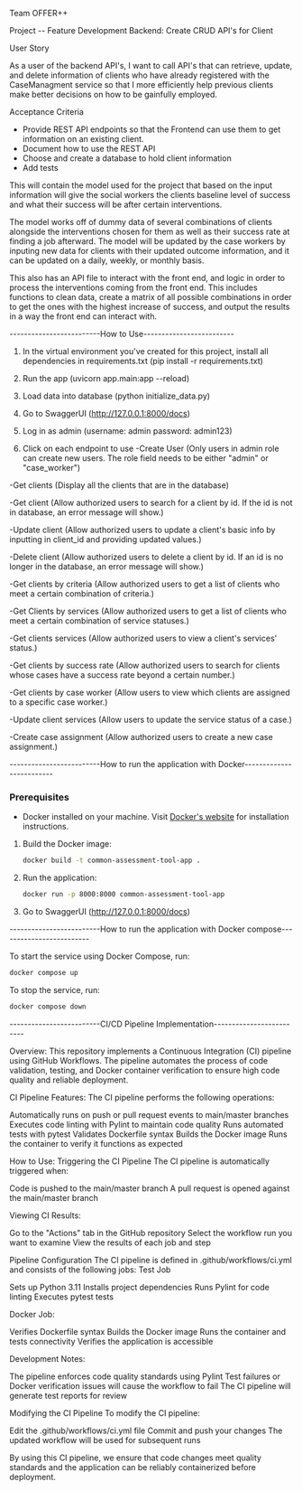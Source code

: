 Team OFFER++

Project -- Feature Development Backend: Create CRUD API's for Client

User Story

As a user of the backend API's, I want to call API's that can retrieve, update, and delete information of clients who have already registered with the CaseManagment service so that I more efficiently help previous clients make better decisions on how to be gainfully employed.

Acceptance Criteria
- Provide REST API endpoints so that the Frontend can use them to get information on an existing client.
- Document how to use the REST API
- Choose and create a database to hold client information
- Add tests


This will contain the model used for the project that based on the input information will give the social workers the clients baseline level of success and what their success will be after certain interventions.

The model works off of dummy data of several combinations of clients alongside the interventions chosen for them as well as their success rate at finding a job afterward. The model will be updated by the case workers by inputing new data for clients with their updated outcome information, and it can be updated on a daily, weekly, or monthly basis.

This also has an API file to interact with the front end, and logic in order to process the interventions coming from the front end. This includes functions to clean data, create a matrix of all possible combinations in order to get the ones with the highest increase of success, and output the results in a way the front end can interact with.

-------------------------How to Use-------------------------
1. In the virtual environment you've created for this project, install all dependencies in requirements.txt (pip install -r requirements.txt)

2. Run the app (uvicorn app.main:app --reload)

3. Load data into database (python initialize_data.py)

4. Go to SwaggerUI (http://127.0.0.1:8000/docs)

4. Log in as admin (username: admin password: admin123)

5. Click on each endpoint to use
-Create User (Only users in admin role can create new users. The role field needs to be either "admin" or "case_worker")

-Get clients (Display all the clients that are in the database)

-Get client (Allow authorized users to search for a client by id. If the id is not in database, an error message will show.)

-Update client (Allow authorized users to update a client's basic info by inputting in client_id and providing updated values.)

-Delete client (Allow authorized users to delete a client by id. If an id is no longer in the database, an error message will show.)

-Get clients by criteria (Allow authorized users to get a list of clients who meet a certain combination of criteria.)

-Get Clients by services (Allow authorized users to get a list of clients who meet a certain combination of service statuses.)

-Get clients services (Allow authorized users to view a client's services' status.)

-Get clients by success rate (Allow authorized users to search for clients whose cases have a success rate beyond a certain number.)

-Get clients by case worker (Allow users to view which clients are assigned to a specific case worker.)

-Update client services (Allow users to update the service status of a case.)

-Create case assignment (Allow authorized users to create a new case assignment.)

-------------------------How to run the application with Docker-------------------------

### Prerequisites
- Docker installed on your machine. Visit [Docker's website](https://www.docker.com/get-started) for installation instructions.

1. Build the Docker image:
   ```bash
   docker build -t common-assessment-tool-app .
   ```

2. Run the application:
    ```bash
    docker run -p 8000:8000 common-assessment-tool-app
    ```
    
3. Go to SwaggerUI (http://127.0.0.1:8000/docs)

-------------------------How to run the application with Docker compose-------------------------

To start the service using Docker Compose, run:
```bash
docker compose up
```

To stop the service, run:
```bash
docker compose down
```

-------------------------CI/CD Pipeline Implementation-------------------------

Overview:
This repository implements a Continuous Integration (CI) pipeline using GitHub Workflows. The pipeline automates the process of code validation, testing, and Docker container verification to ensure high code quality and reliable deployment.

CI Pipeline Features:
The CI pipeline performs the following operations:

Automatically runs on push or pull request events to main/master branches
Executes code linting with Pylint to maintain code quality
Runs automated tests with pytest
Validates Dockerfile syntax
Builds the Docker image
Runs the container to verify it functions as expected

How to Use:
Triggering the CI Pipeline
The CI pipeline is automatically triggered when:

Code is pushed to the main/master branch
A pull request is opened against the main/master branch

Viewing CI Results:

Go to the "Actions" tab in the GitHub repository
Select the workflow run you want to examine
View the results of each job and step

Pipeline Configuration
The CI pipeline is defined in .github/workflows/ci.yml and consists of the following jobs:
Test Job

Sets up Python 3.11
Installs project dependencies
Runs Pylint for code linting
Executes pytest tests

Docker Job:

Verifies Dockerfile syntax
Builds the Docker image
Runs the container and tests connectivity
Verifies the application is accessible

Development Notes:

The pipeline enforces code quality standards using Pylint
Test failures or Docker verification issues will cause the workflow to fail
The CI pipeline will generate test reports for review

Modifying the CI Pipeline
To modify the CI pipeline:

Edit the .github/workflows/ci.yml file
Commit and push your changes
The updated workflow will be used for subsequent runs

By using this CI pipeline, we ensure that code changes meet quality standards and the application can be reliably containerized before deployment.